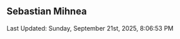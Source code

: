 <h2>Sebastian Mihnea</h2>

<!--RECENT_ACTIVITY:start-->
<!--RECENT_ACTIVITY:end-->
<!--RECENT_ACTIVITY:last_update-->
Last Updated: Sunday, September 21st, 2025, 8:06:53 PM
<!--RECENT_ACTIVITY:last_update_end-->

<!---LOL-STATS-START-HERE--->
<!---LOL-STATS-END-HERE--->

